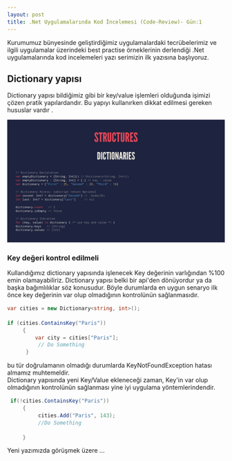 ```yaml
---
layout: post
title: .Net Uygulamalarında Kod İncelemesi (Code-Review)- Gün:1
---  
```


Kurumumuz bünyesinde geliştirdiğimiz uygulamalardaki tecrübelerimiz ve ilgili uygulamalar üzerindeki best practise örneklerinin derlendiği .Net uygulamalarında  kod incelemeleri yazı serimizin ilk yazısına başlıyoruz. 

## Dictionary yapısı 
Dictionary yapısı bildiğimiz gibi bir key/value işlemleri olduğunda işimizi çözen pratik yapılardandır. Bu yapıyı kullanırken dikkat edilmesi gereken hususlar  vardır .      

![dictionary](/images/dictionary.jpg)  


### Key değeri kontrol edilmeli   

Kullandığımız dictionary yapısında işlenecek Key değerinin varlığından %100 emin olamayabiliriz. Dictionary yapısı belki bir api'den dönüyordur ya da başka bağımlılıklar söz konusudur. Böyle durumlarda en uygun senaryo ilk önce key değerinin var olup olmadığının kontrolünün sağlanmasıdır. 
``` c# 
var cities = new Dictionary<string, int>();

if (cities.ContainsKey("Paris"))
     {
         var city = cities["Paris"];
          // Do Something
      }


```

bu tür doğrulamanın olmadığı durumlarda KeyNotFoundException hatası almamız muhtemeldir.   
Dictionary yapısında yeni Key/Value ekleneceği zaman, Key'in var olup olmadığının kontrolünün sağlanması yine iyi uygulama yöntemlerindendir.  
``` c#
 if(!cities.ContainsKey("Paris"))
     {
          cities.Add("Paris", 143);
          //Do Something

     }

```


Yeni yazımızda görüşmek üzere ...

